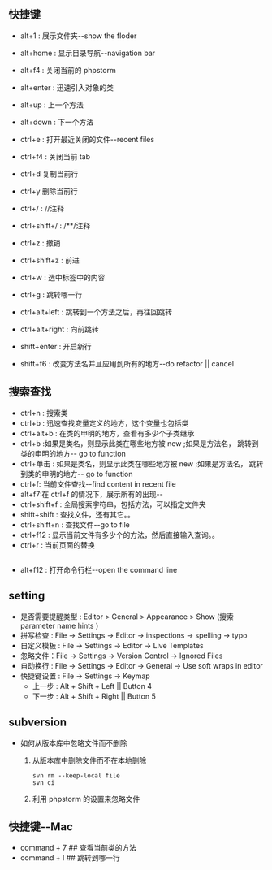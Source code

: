 ## 快捷键

* alt+1 :  展示文件夹--show the floder
* alt+home : 显示目录导航--navigation bar
* alt+f4 : 关闭当前的 phpstorm
* alt+enter : 迅速引入对象的类
* alt+up : 上一个方法
* alt+down : 下一个方法


* ctrl+e : 打开最近关闭的文件--recent files
* ctrl+f4 : 关闭当前 tab
* ctrl+d 复制当前行
* ctrl+y 删除当前行
* ctrl+/ : //注释
* ctrl+shift+/ :  /**/注释
* ctrl+z : 撤销
* ctrl+shift+z : 前进
* ctrl+w : 选中标签中的内容
* ctrl+g : 跳转哪一行
* ctrl+alt+left : 跳转到一个方法之后，再往回跳转
* ctrl+alt+right : 向前跳转
* shift+enter : 开启新行
* shift+f6 : 改变方法名并且应用到所有的地方--do refactor || cancel



## 搜索查找
* ctrl+n : 搜索类
* ctrl+b : 迅速查找变量定义的地方，这个变量也包括类
* ctrl+alt+b : 在类的申明的地方，查看有多少个子类继承
* ctrl+b :如果是类名，则显示此类在哪些地方被 new ;如果是方法名， 跳转到类的申明的地方-- go to function
* ctrl+单击 : 如果是类名，则显示此类在哪些地方被 new ;如果是方法名， 跳转到类的申明的地方-- go to function
* ctrl+f: 当前文件查找--find content in recent file
* alt+f7:在 ctrl+f 的情况下，展示所有的出现--
* ctrl+shift+f : 全局搜索字符串，包括方法，可以指定文件夹
* shift+shift : 查找文件，还有其它。。
* ctrl+shift+n : 查找文件--go to file
* ctrl+f12 : 显示当前文件有多少个的方法，然后直接输入查询。。
* ctrl+r : 当前页面的替换

## 
* alt+f12 : 打开命令行栏--open the command line 

## setting
* 是否需要提醒类型 : Editor > General > Appearance > Show (搜索 parameter name hints )
* 拼写检查 : File -> Settings -> Editor -> inspections -> spelling -> typo
* 自定义模板 : File -> Settings -> Editor -> Live Templates
* 忽略文件：File -> Settings -> Version Control -> Ignored Files
* 自动换行 : File -> Settings -> Editor -> General -> Use soft wraps in editor
* 快捷键设置 : File -> Settings -> Keymap
   - 上一步 : Alt + Shift + Left || Button 4 
   - 下一步 : Alt + Shift + Right || Button 5

 

## subversion

* 如何从版本库中忽略文件而不删除
   1. 从版本库中删除文件而不在本地删除
      ```   
      svn rm --keep-local file
      svn ci

      ```

   2. 利用 phpstorm 的设置来忽略文件



## 快捷键--Mac

* command + 7                                  ## 查看当前类的方法
* command + l                                  ## 跳转到哪一行
